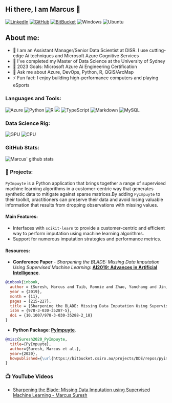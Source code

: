 ## Hi there, I am Marcus 👋
[![LinkedIn](https://img.shields.io/badge/LinkedIn-0077B5?style=for-the-badge&logo=linkedin&logoColor=white)](https://www.linkedin.com/in/marcus-suresh/)
[![GitHub](https://img.shields.io/badge/GitHub-100000?style=for-the-badge&logo=github&logoColor=white)](https://github.com/marcus-suresh)
[![BitBucket](https://img.shields.io/badge/Bitbucket-330F63?style=for-the-badge&logo=bitbucket&logoColor=white)](https://bitbucket.csiro.au/projects/DDE/repos/pyimpuyte/browse)
![Windows](https://img.shields.io/badge/Windows-0078D6?style=for-the-badge&logo=windows&logoColor=white)
![Ubuntu](https://img.shields.io/badge/Ubuntu-E95420?style=for-the-badge&logo=ubuntu&logoColor=white)
  
## About me:
- 🔭 I am an Assistant Manager/Senior Data Scientist at DISR. I use cutting-edge Ai techniques and Microsoft Azure Cognitive Services
- 🌱 I've completed my Master of Data Science at the University of Sydney
- 🥅 2023 Goals: Microsoft Azure Ai Engineering Certification
- 💬 Ask me about Azure, DevOps, Python, R, QGIS/ArcMap
- ⚡ Fun fact: I enjoy building high-performance computers and playing eSports

### Languages and Tools:
![Azure](https://img.shields.io/badge/Azure-3776AB?style=for-the-badge&logo=azure&logoColor=white)
![Python](https://img.shields.io/badge/Python-3776AB?style=for-the-badge&logo=python&logoColor=white)
![R](https://img.shields.io/badge/R-276DC3?style=for-the-badge&logo=r&logoColor=white)
<img src="https://img.shields.io/badge/VSCode%20-gray.svg?colorA=655BE1&colorB=4F44D6&style=for-the-badge"/>
![TypeScript](https://img.shields.io/badge/TypeScript-007ACC?style=for-the-badge&logo=typescript&logoColor=white)
![Markdown](https://img.shields.io/badge/Markdown-000000?style=for-the-badge&logo=markdown&logoColor=white)
![MySQL](https://img.shields.io/badge/MySQL-00000F?style=for-the-badge&logo=mysql&logoColor=white)

### Data Science Rig:
![GPU](https://img.shields.io/badge/NVIDIA-RTX2080Ti-76B900?style=for-the-badge&logo=nvidia&logoColor=white)
![CPU](https://img.shields.io/badge/Intel-Core_i9_9900K_OC'd_5.0_GHz-0071C5?style=for-the-badge&logo=intel&logoColor=white)

### GitHub Stats:
![Marcus' github stats](https://github-readme-stats.vercel.app/api?username=marcus-suresh&show_icons=true&theme=radical)

### 📕 Projects:

`PyImpuyte` is a Python application that brings together a range of supervised machine learning algorithms in a customer-centric way that generates synthetic data to mitigate against sparse matrices.By adding `PyImpuyte` to their toolkit, practitioners can preserve their data and avoid losing valuable information that results from dropping observations with missing values.

#### Main Features:
* Interfaces with `scikit-learn` to provide a customer-centric and efficient way to perform imputation using machine learning algorithms.
* Support for numerous imputation strategies and performance metrics.

#### Resources:
* **Conference Paper** - *Sharpening the BLADE: Missing Data Imputation Using Supervised Machine Learning*: **[AI2019: Advances in Artificial Intelligence](https://link.springer.com/chapter/10.1007/978-3-030-35288-2_18)**.

```BibTeX
@inbook{inbook,
  author = {Suresh, Marcus and Taib, Ronnie and Zhao, Yanchang and Jin, Warren},
  year = {2019},
  month = {11},
  pages = {215-227},
  title = {Sharpening the BLADE: Missing Data Imputation Using Supervised Machine Learning},
  isbn = {978-3-030-35287-5},
  doi = {10.1007/978-3-030-35288-2_18}
}
```

* **Python Package**: **[PyImpuyte](https://bitbucket.csiro.au/projects/DDE/repos/pyimpuyte)**.

```BibTeX
@misc{Suresh2020_PyImpuyte,
  title={PyImpuyte},
  author={Suresh, Marcus et al.},
  year={2020},
  howpublished={\url{https://bitbucket.csiro.au/projects/DDE/repos/pyimpuyte}},
}
```
### 📺 YouTube Videos
- [Sharpening the Blade: Missing Data Imputation using Supervised Machine Learning - Marcus Suresh](https://www.youtube.com/watch?v=PFAqed4h0-g&t=573s)
